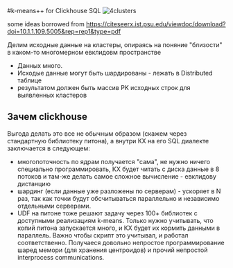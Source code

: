 #k-means++ for Clickhouse SQL
![4clusters](https://github.com/bvt123/clickhouse-k-means/raw/main/4clusters.png?raw=true)

some ideas borrowed from https://citeseerx.ist.psu.edu/viewdoc/download?doi=10.1.1.109.5005&rep=rep1&type=pdf

 Делим исходные данные на кластеры, опираясь на поняние "близости" в каком-то многомерном евклидовм пространстве

 - Данных много.
 - Исходые данные могут быть шардированы - лежать в Distributed таблице
 - результатом должен быть  массив PK исходных строк для выявленных кластеров
 
## Зачем clickhouse
 Выгода делать это все не обычным образом (скажем через стандартную библиотеку питона), а внутри КХ на его SQL диалекте заключается в следующем:
- многопоточность по ядрам получается "сама", не нужно ничего специально программировать, КХ будет читать с диска данные в 8 потоков и там-же делать самое сложное вычисление - евклидову дистанцию
- шардинг (если данные уже разложены по серверам) - ускоряет в N раз, так как точки будут обсчитываться  параллельно  и независимо отдельными серверами.
- UDF на питоне тоже решают задачу через 100+ библиотек с доступными реализациям k-means. Только нужно учитывать, что копий питона запускается много, и КХ будет их кормить данными в параллель. Важно чтобы скрипт это учитывал, и работал соответственно.  Получаеся довольно непростое программирование шаред мемори (для хранения центроидов) и прочий непростой interprocess communications.

